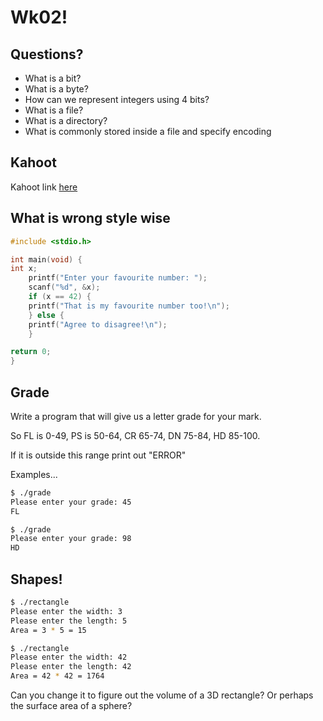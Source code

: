# Wk02!

## Questions?

- What is a bit?
- What is a byte?
- How can we represent integers using 4 bits?
- What is a file?
- What is a directory?
- What is commonly stored inside a file and specify encoding

## Kahoot

Kahoot link [here](https://create.kahoot.it/share/week-02-tutorial-kahoot/9453e2ab-af1e-4265-8fa6-b42823203137) 

## What is wrong style wise

```c
#include <stdio.h>

int main(void) {
int x;
    printf("Enter your favourite number: ");
    scanf("%d", &x);
    if (x == 42) {
    printf("That is my favourite number too!\n");
    } else {
    printf("Agree to disagree!\n");
    }

return 0;
}
```

## Grade

Write a program that will give us a letter grade for your mark.

So FL is 0-49, PS is 50-64, CR 65-74, DN 75-84, HD 85-100.

If it is outside this range print out "ERROR"

Examples...

```bash
$ ./grade
Please enter your grade: 45
FL

$ ./grade
Please enter your grade: 98
HD
```

## Shapes!

```bash
$ ./rectangle
Please enter the width: 3
Please enter the length: 5
Area = 3 * 5 = 15

$ ./rectangle
Please enter the width: 42
Please enter the length: 42
Area = 42 * 42 = 1764
```

Can you change it to figure out the volume of a 3D rectangle?  Or perhaps the surface area of a sphere?

